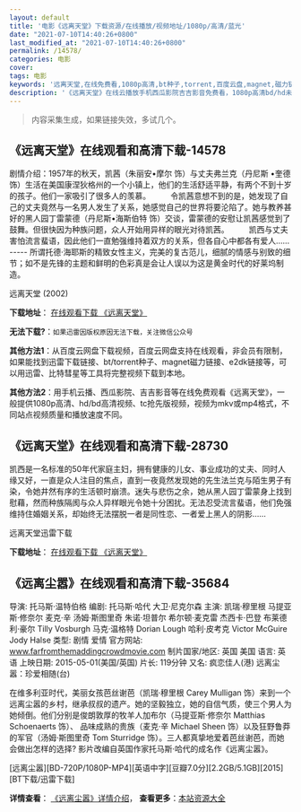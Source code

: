 ```yaml
---
layout: default
title: '电影《远离天堂》下载资源/在线播放/视频地址/1080p/高清/蓝光'
date: "2021-07-10T14:40:26+0800"
last_modified_at: "2021-07-10T14:40:26+0800"
permalink: /14578/
categories: 电影
cover:
tags: 电影
keywords: '远离天堂,在线免费看,1080p高清,bt种子,torrent,百度云盘,magnet,磁力链,迅雷下载资源'
description: '《远离天堂》在线云播放手机西瓜影院吉吉影音免费看，1080p高清bd/hd未删减完整版和tc抢先枪版，mkv/mp4格式，附带bt/torrent种子、magnet/磁力链、百度云盘、网盘资源迅雷下载链接'
---
```


>内容采集生成，如果链接失效，多试几个。


## 《远离天堂》在线观看和高清下载-14578

剧情介绍：1957年的秋天，凯茜（朱丽安•摩尔 饰）与丈夫弗兰克（丹尼斯 •奎德 饰）生活在美国康涅狄格州的一个小镇上，他们的生活舒适平静，有两个不到十岁的孩子。他们一家吸引了很多人的羡慕。  　　令凯茜意想不到的是，她发现了自己的丈夫竟然与一名男人发生了关系，她感觉自己的世界将要沦陷了。她与教养甚好的黑人园丁雷蒙德（丹尼斯•海斯伯特 饰）交谈，雷蒙德的安慰让凯茜感觉到了鼓舞。但很快因为种族问题，众人开始用异样的眼光对待凯茜。  　　凯西与丈夫害怕流言蜚语，因此他们一直勉强维持着双方的关系，但各自心中都各有爱人…… ----- 所谓托德·海耶斯的精致女性主义，完美的复古范儿，细腻的情感与别致的细节；如不是先锋的主题和鲜明的色彩真是会让人误以为这是黄金时代的好莱坞制造。


远离天堂 (2002)

**下载地址**： [在线观看下载 《远离天堂》](https://www.btbtdy.me/btdy/dy5158.html) 


**无法下载?**：`如果迅雷因版权原因无法下载，关注微信公众号 `

**其他方法1**：从百度云网盘下载视频，百度云网盘支持在线观看，非会员有限制，如果能找到迅雷下载链接、bt/torrent种子、magnet磁力链接、e2dk链接等，可以用迅雷、比特彗星等工具将完整视频下载到本地。

**其他方法2**：用手机云播、西瓜影院、吉吉影音等在线免费观看《远离天堂》，一般提供1080p高清、hd/bd高清视频、tc抢先版视频，视频为mkv或mp4格式，不同站点视频质量和播放速度不同。


## 《远离天堂》在线观看和高清下载-28730

凯西是一名标准的50年代家庭主妇，拥有健康的儿女、事业成功的丈夫、同时人缘又好，一直是众人注目的焦点，直到一夜竟然发现她的先生法兰克与陌生男子有染，令她井然有序的生活顿时崩溃。迷失与悲伤之余，她从黑人园丁雷蒙身上找到慰藉，然而种族隔阂与众人异样眼光令她十分困扰。无法忍受流言蜚语，他们免强维持住婚姻关系，却始终无法摆脱一者是同性恋、一者爱上黑人的阴影……


远离天堂迅雷下载

**下载地址**： [在线观看下载 《远离天堂》](https://www.993dy.com//vod-detail-id-19818.html) 


## 《远离尘嚣》在线观看和高清下载-35684

导演: 托马斯·温特伯格 编剧: 托马斯·哈代 大卫·尼克尔森 主演: 凯瑞·穆里根 马提亚斯·修奈尔 麦克·辛 汤姆·斯图里奇 朱诺·坦普尔 希尔顿·麦克雷 杰西卡·巴登 布莱德利·豪尔 Tilly Vosburgh 马克·温格特 Dorian Lough 哈利·皮考克 Victor McGuire Jody Halse 类型: 剧情 爱情 官方网站: www.farfromthemaddingcrowdmovie.com 制片国家/地区: 英国 美国 语言: 英语 上映日期: 2015-05-01(美国/英国) 片长: 119分钟 又名: 疯恋佳人(港) 远离尘嚣：珍爱相随(台)

在维多利亚时代，美丽女孩芭丝谢芭（凯瑞·穆里根 Carey Mulligan 饰）来到一个远离尘嚣的乡村，继承叔叔的遗产。她的坚毅独立，她的自信气质，使三个男人为她倾倒。他们分别是俊朗敦厚的牧羊人加布尔（马提亚斯·修奈尔 Matthias Schoenaerts 饰）、 品味成熟的贵族（麦克·辛 Michael Sheen 饰）以及狂野鲁莽的军官（汤姆·斯图里奇 Tom Sturridge 饰）。三人都真挚地爱着芭丝谢芭，而她会做出怎样的选择? 影片改编自英国作家托马斯·哈代的成名作《远离尘嚣》。


[远离尘嚣][BD-720P/1080P-MP4][英语中字][豆瓣7.0分][2.2GB/5.1GB][2015][BT下载/迅雷下载]

**详情查看**： [《远离尘嚣》详情介绍](/movie/35684/)， **查看更多**：[本站资源大全](/movie/t/all/)

